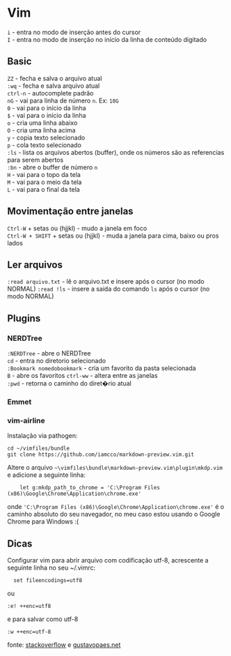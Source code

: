 # Vim

`i` -  entra no modo de inserção antes do cursor    
`I` - entra no modo de inserção no início da linha de conteúdo digitado

## Basic
`ZZ` - fecha e salva o arquivo atual        
`:wq` - fecha e salva arquivo atual     
`ctrl-n` - autocomplete padrão      
`nG` - vai para linha de número `n`. Ex: `10G`               
`0` - vai para o início da linha        
`$` - vai para o início da linha        
`o` - cria uma linha abaixo     
`O` - cria uma linha acima      
`y` - copia texto selecionado       
`p` -  cola texto selecionado   
`:ls` - lista os arquivos abertos (buffer), onde os números são as referencias para serem abertos   
`:bn` - abre o buffer de número `n`            
`H` - vai para o topo da tela     
`M` - vai para o meio da tela   
`L` - vai para o final da tela  


## Movimentação entre janelas
`Ctrl-W` + setas ou (hjjkl) - mudo a janela em foco        
`Ctrl-W + SHIFT` + setas ou (hjjkl) - muda a janela para cima, baixo ou pros lados             

## Ler arquivos
`:read arquivo.txt` - lê o arquivo.txt e insere após o cursor (no modo NORMAL)
`:read !ls` - insere a saída do comando `ls` após o cursor (no modo NORMAL)

## Plugins

### NERDTree
`:NERDTree` - abre o NERDTree   
`cd` - entra no diretorio selecionado    
`:Bookmark nomedobookmark`   - cria um favorito da pasta selecionada    
`B` - abre os favoritos
`ctrl-ww` - altera entre as janelas    
`:pwd` - retorna o caminho do diret�rio atual

### Emmet

### vim-airline
Instalação via pathogen:
```
cd ~/vimfiles/bundle
git clone https://github.com/iamcco/markdown-preview.vim.git
```
Altere o arquivo `~\vimfiles\bundle\markdown-preview.vim\plugin\mkdp.vim` e adicione a seguinte linha:
```
    let g:mkdp_path_to_chrome = 'C:\Program Files (x86)\Google\Chrome\Application\chrome.exe'
```
onde `'C:\Program Files (x86)\Google\Chrome\Application\chrome.exe'` é o caminho absoluto do seu navegador, no meu caso estou usando o Google Chrome para Windows :(

## Dicas
Configurar vim para abrir arquivo com codificação utf-8, acrescente a seguinte linha no seu ~/.vimrc:
```
  set fileencodings=utf8
```
ou
```
:e! ++enc=utf8
```
e para salvar como utf-8
```
:w ++enc=utf-8
```

fonte: [stackoverflow](http://stackoverflow.com/questions/5166652/how-to-view-utf-8-characters-in-vim-or-gvim) e  [gustavopaes.net](https://gustavopaes.net/blog/2011/salvar-arquivos-em-utf-8-no-vim.html)
